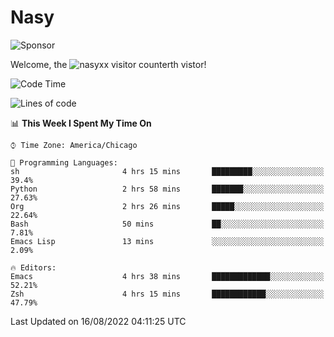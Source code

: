 # Nasy

<!--
<p align="center">
<img height="200" src="https://github-readme-stats.vercel.app/api?username=nasyxx&count_private=true&show_icons=true&theme=dracula&include_all_commits=true"/>
<img height="200" src="https://github-readme-stats.vercel.app/api/top-langs/?username=nasyxx&theme=dracula&hide=html,jupyter+notebook&count_private=true&show_icons=true"/>
</p>

  
----------------
-->

![Sponsor](https://img.shields.io/static/v1.svg?label=Sponsor&message=%E2%9D%A4&logo=GitHub&style=flat&color=pink)
 
Welcome, the ![nasyxx visitor counter](https://count.getloli.com/get/@nasyxx?theme=rule34)th vistor!
 
<!--START_SECTION:waka-->
![Code Time](http://img.shields.io/badge/Code%20Time-2%2C555%20hrs%2026%20mins-blue)

![Lines of code](https://img.shields.io/badge/From%20Hello%20World%20I%27ve%20Written-5%20Million%20lines%20of%20code-blue)

📊 **This Week I Spent My Time On** 

```text
⌚︎ Time Zone: America/Chicago

💬 Programming Languages: 
sh                       4 hrs 15 mins       █████████░░░░░░░░░░░░░░░░   39.4% 
Python                   2 hrs 58 mins       ███████░░░░░░░░░░░░░░░░░░   27.63% 
Org                      2 hrs 26 mins       █████░░░░░░░░░░░░░░░░░░░░   22.64% 
Bash                     50 mins             ██░░░░░░░░░░░░░░░░░░░░░░░   7.81% 
Emacs Lisp               13 mins             ░░░░░░░░░░░░░░░░░░░░░░░░░   2.09%

🔥 Editors: 
Emacs                    4 hrs 38 mins       █████████████░░░░░░░░░░░░   52.21% 
Zsh                      4 hrs 15 mins       ████████████░░░░░░░░░░░░░   47.79%

```


 Last Updated on 16/08/2022 04:11:25 UTC
<!--END_SECTION:waka-->

<!-- ![visitors](https://visitor-badge.laobi.icu/badge?page_id=nasyxx.nasyxx) -->
